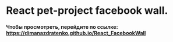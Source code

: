 # React pet-project facebook wall.

#### Чтобы просмотреть, перейдите по ссылке: https://dimanazdratenko.github.io/React_FacebookWall

